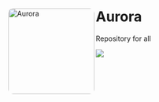 <div>
<p align="left">
  <img align="left" height="175" src="https://github.com/HackZy01/aurora/assets/77678316/496a41c6-ce7f-48bd-8fd7-0e2138e616fd" alt="Aurora" style="float: left; border-radius: 10px;"/>
</p>

# Aurora
Repository for all
<div>
  <a href="https://twitter.com/hackzy01"><img src="https://img.shields.io/static/v1?style=social&message=@hackzy01&logo=twitter&logoColor=1DA1F2&label=" /></a>
</div>
